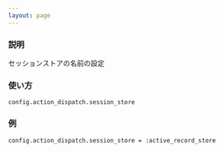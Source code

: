 ```yaml
---
layout: page
---
```

### 説明
セッションストアの名前の設定

### 使い方
    config.action_dispatch.session_store

### 例
    config.action_dispatch.session_store = :active_record_store